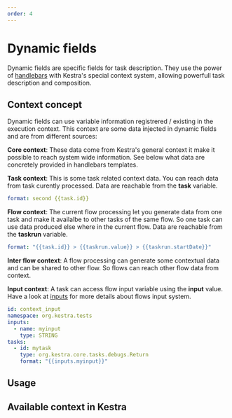 ```yaml
---
order: 4
---
```


# Dynamic fields

Dynamic fields are specific fields for task description. They use the power of [handlebars](https://handlebarsjs.com/guide/) with Kestra's special context system, allowing powerfull task description and composition.

## Context concept

Dynamic fields can use variable information registrered / existing in the execution context. This context are some data injected in dynamic fields and are from different sources:

**Core context**: These data come from Kestra's general context it make it possible to reach system wide information. See below what data are concretely provided in handlebars templates.


**Task context**: This is some task related context data. You can reach data from task curently processed. Data are reachable from the **task** variable.

```yaml
format: second {{task.id}}
```

**Flow context**: The current flow processing let you generate data from one task and make it availalbe to other tasks of the same flow. So one task can use data produced else where in the current flow. Data are reachable from the **taskrun** variable.

```yaml
format: "{{task.id}} > {{taskrun.value}} > {{taskrun.startDate}}"
```

**Inter flow context**: A flow processing can generate some contextual data and can be shared to other flow. So flows can reach other flow data from context.

**Input context**: A task can access flow input variable using the **input** value. Have a look at [inputs](/docs/inputs) for more details about flows input system.

```yaml
id: context_input
namespace: org.kestra.tests
inputs:
  - name: myinput
    type: STRING
tasks:
  - id: mytask
    type: org.kestra.core.tasks.debugs.Return
    format: "{{inputs.myinput}}"
```



## Usage

## Available context in Kestra
